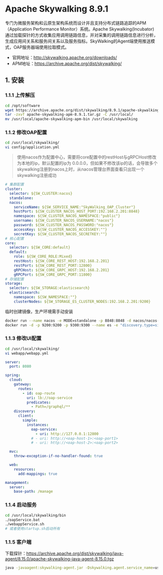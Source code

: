 # Apache Skywalking 8.9.1

专门为微服务架构和云原生架构系统而设计并且支持分布式链路追踪的APM（Application Performance Monitor）系统。Apache Skywalking(Incubator)通过加载探针的方式收集应用调用链路信息，并对采集的调用链路信息进行分析，生成应用间关系和服务间关系以及服务指标。SkyWalking的Agent端使用推送模式，OAP服务器端使用拉取模式。

- 官网地址：http://skywalking.apache.org/downloads/
- APM地址：https://archive.apache.org/dist/skywalking/


## 1. 安装

### 1.1.1 上传解压

```bash
cd /opt/software
wget https://archive.apache.org/dist/skywalking/8.9.1/apache-skywalking-apm-8.9.1.tar.gz
tar -zxvf apache-skywalking-apm-8.9.1.tar.gz -C /usr/local/
mv /usr/local/apache-skywalking-apm-bin /usr/local/skywalking
```

### 1.1.2 修改OAP配置

```bash
cd /usr/local/skywalking/
vi config/application.yml
```

> 使用nacos作为配置中心，需要将core配置中的restHost与gRPCHost修改为本地的ip，默认配置的ip为 0.0.0.0，但如果不修改该ip的话，会导致多个skywalking注册到nacos上时，从nacos管理台界面查看只出现一个skywalking注册成功

```yml
# 集群配置
cluster:
  selector: ${SW_CLUSTER:nacos}
  standalone:
  nacos:
    serviceName: ${SW_SERVICE_NAME:"SkyWalking_OAP_Cluster"}
    hostPort: ${SW_CLUSTER_NACOS_HOST_PORT:192.168.2.201:8848}
    namespace: ${SW_CLUSTER_NACOS_NAMESPACE:"public"}
    username: ${SW_CLUSTER_NACOS_USERNAME:"nacos"}
    password: ${SW_CLUSTER_NACOS_PASSWORD:"nacos"}
    accessKey: ${SW_CLUSTER_NACOS_ACCESSKEY:""}
    secretKey: ${SW_CLUSTER_NACOS_SECRETKEY:""}
# 核心配置
core:
  selector: ${SW_CORE:default}
  default:
    role: ${SW_CORE_ROLE:Mixed}
    restHost: ${SW_CORE_REST_HOST:192.168.2.201}
    restPort: ${SW_CORE_REST_PORT:12800}
    gRPCHost: ${SW_CORE_GRPC_HOST:192.168.2.201}
    gRPCPort: ${SW_CORE_GRPC_PORT:11800}
# 存储配置
storage:
  selector: ${SW_STORAGE:elasticsearch}
  elasticsearch:
    namespace: ${SW_NAMESPACE:""}
    clusterNodes: ${SW_STORAGE_ES_CLUSTER_NODES:192.168.2.201:9200}
```

临时创建镜像，生产环境需手动安装

```bash
docker run --name nacos -e MODE=standalone -p 8848:8848 -d nacos/nacos-server:2.0.1
docker run -d -p 9200:9200 -p 9300:9300 --name es -e "discovery.type=single-node" -e ES_JAVA_OPTS="-Xms128m -Xmx256m" elasticsearch:7.17.6
```

### 1.1.3 修改UI配置

```bash
cd /usr/local/skywalking/
vi webapp/webapp.yml
```

```yml
server:
  port: 8080

spring:
  cloud:
    gateway:
      routes:
        - id: oap-route
          uri: lb://oap-service
          predicates:
            - Path=/graphql/**
    discovery:
      client:
        simple:
          instances:
            oap-service:
              - uri: http://127.0.0.1:12800
            # - uri: http://<oap-host-1>:<oap-port1>
            # - uri: http://<oap-host-2>:<oap-port2>

  mvc:
    throw-exception-if-no-handler-found: true

  web:
    resources:
      add-mappings: true

management:
  server:
    base-path: /manage
```


### 1.1.4 启动服务

```bash
cd /usr/local/skywalking/bin
./oapService.bat
./webappService.sh
# 或者使用startup.sh启动所有
```

### 1.1.5 客户端

下载探针：https://archive.apache.org/dist/skywalking/java-agent/8.15.0/apache-skywalking-java-agent-8.15.0.tgz

```bash
java -javaagent:skywalking-agent.jar -Dskywalking.agent.service_name=user-center -Dskywalking.collector.backend_service=192.168.2.201:11800,192.168.2.202:11800 -jar user-center.jar
```